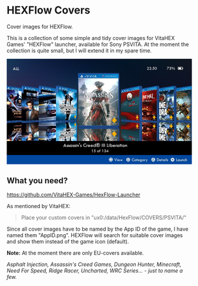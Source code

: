 # HEXFlow Covers
Cover images for HEXFlow.

This is a collection of some simple and tidy cover images for VitaHEX Games' "HEXFlow" launcher, available for Sony PSVITA.
At the moment the collection is quite small, but I will extend it in my spare time.

![Example covers](/cover-screenshot.jpg)

## What you need?
https://github.com/VitaHEX-Games/HexFlow-Launcher

As mentioned by VitaHEX:
> Place your custom covers in "ux0:/data/HexFlow/COVERS/PSVITA/"

Since all cover images have to be named by the App ID of the game, I have named them "AppID.png".
HEXFlow will search for suitable cover images and show them instead of the game icon (default).

**Note:** At the moment there are only EU-covers available.

*Asphalt Injection, Assassin's Creed Games, Dungeon Hunter, Minecraft, Need For Speed, Ridge Racer, Uncharted, WRC Series... - just to name a few.*
